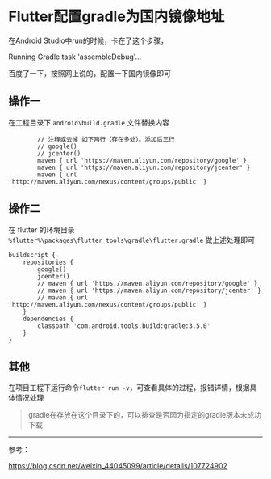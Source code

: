 # Flutter配置gradle为国内镜像地址

在Android Studio中run的时候，卡在了这个步骤，

Running Gradle task 'assembleDebug'...

百度了一下，按照网上说的，配置一下国内镜像即可

## 操作一

在工程目录下 `android\build.gradle` 文件替换内容

```
		// 注释或去掉 如下两行（存在多处）。添加后三行
		// google()
		// jcenter()
        maven { url 'https://maven.aliyun.com/repository/google' }
        maven { url 'https://maven.aliyun.com/repository/jcenter' }
        maven { url 'http://maven.aliyun.com/nexus/content/groups/public' }
```



## 操作二

在 flutter 的环境目录 `%flutter%\packages\flutter_tools\gradle\flutter.gradle` 做上述处理即可

```
buildscript {
    repositories {
        google()
        jcenter()
        // maven { url 'https://maven.aliyun.com/repository/google' }
        // maven { url 'https://maven.aliyun.com/repository/jcenter' }
        // maven { url 'http://maven.aliyun.com/nexus/content/groups/public' }
    }
    dependencies {
        classpath 'com.android.tools.build:gradle:3.5.0'
    }
}
```

## 其他

在项目工程下运行命令`flutter run -v`，可查看具体的过程，报错详情，根据具体情况处理

> gradle在存放在这个目录下的，可以排查是否因为指定的gradle版本未成功下载



---

参考：

https://blog.csdn.net/weixin_44045099/article/details/107724902